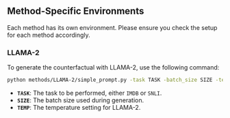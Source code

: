 
## Method-Specific Environments

Each method has its own environment. Please ensure you check the setup for each method accordingly.

### LLAMA-2

To generate the counterfactual with LLAMA-2, use the following command:

```bash
python methods/LLAMA-2/simple_prompt.py -task TASK -batch_size SIZE -temperature TEMP
```

- **`TASK`**: The task to be performed, either `IMDB` or `SNLI`.
- **`SIZE`**: The batch size used during generation.
- **`TEMP`**: The temperature setting for LLAMA-2.
